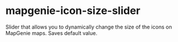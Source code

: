 # mapgenie-icon-size-slider
Slider that allows you to dynamically change the size of the icons on MapGenie maps. Saves default value.
